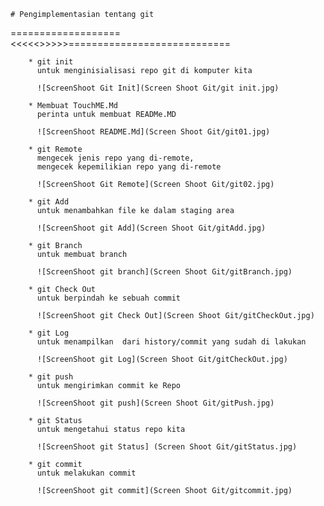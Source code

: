 

    # Pengimplementasian tentang git
===================<<<<<>>>>>============================

        * git init 			
          untuk menginisialisasi repo git di komputer kita 

          ![ScreenShoot Git Init](Screen Shoot Git/git init.jpg)

        * Membuat TouchME.Md
          perinta untuk membuat READMe.MD

          ![ScreenShoot README.Md](Screen Shoot Git/git01.jpg)

        * git Remote
          mengecek jenis repo yang di-remote,
          mengecek kepemilikian repo yang di-remote

          ![ScreenShoot Git Remote](Screen Shoot Git/git02.jpg)

        * git Add
          untuk menambahkan file ke dalam staging area 

          ![ScreenShoot git Add](Screen Shoot Git/gitAdd.jpg)

        * git Branch
          untuk membuat branch 

          ![ScreenShoot git branch](Screen Shoot Git/gitBranch.jpg)  

        * git Check Out
          untuk berpindah ke sebuah commit

          ![ScreenShoot git Check Out](Screen Shoot Git/gitCheckOut.jpg)

        * git Log
          untuk menampilkan  dari history/commit yang sudah di lakukan

          ![ScreenShoot git Log](Screen Shoot Git/gitCheckOut.jpg)

        * git push
          untuk mengirimkan commit ke Repo

          ![ScreenShoot git push](Screen Shoot Git/gitPush.jpg)

        * git Status
          untuk mengetahui status repo kita

          ![ScreenShoot git Status] (Screen Shoot Git/gitStatus.jpg)

        * git commit
          untuk melakukan commit 

          ![ScreenShoot git commit](Screen Shoot Git/gitcommit.jpg)


